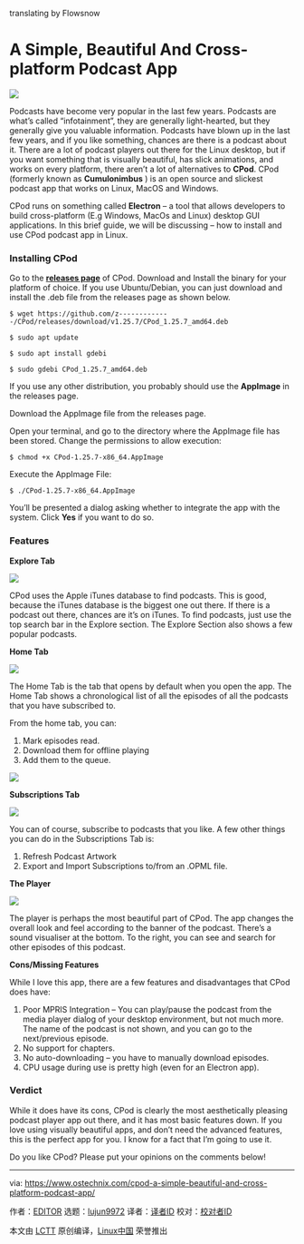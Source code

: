 translating by Flowsnow

A Simple, Beautiful And Cross-platform Podcast App
======

![](https://www.ostechnix.com/wp-content/uploads/2018/09/cpod-720x340.png)

Podcasts have become very popular in the last few years. Podcasts are what’s called “infotainment”, they are generally light-hearted, but they generally give you valuable information. Podcasts have blown up in the last few years, and if you like something, chances are there is a podcast about it. There are a lot of podcast players out there for the Linux desktop, but if you want something that is visually beautiful, has slick animations, and works on every platform, there aren’t a lot of alternatives to **CPod**. CPod (formerly known as **Cumulonimbus** ) is an open source and slickest podcast app that works on Linux, MacOS and Windows.

CPod runs on something called **Electron** – a tool that allows developers to build cross-platform (E.g Windows, MacOs and Linux) desktop GUI applications. In this brief guide, we will be discussing – how to install and use CPod podcast app in Linux.

### Installing CPod

Go to the [**releases page**][1] of CPod. Download and Install the binary for your platform of choice. If you use Ubuntu/Debian, you can just download and install the .deb file from the releases page as shown below.

```
$ wget https://github.com/z-------------/CPod/releases/download/v1.25.7/CPod_1.25.7_amd64.deb

$ sudo apt update

$ sudo apt install gdebi

$ sudo gdebi CPod_1.25.7_amd64.deb
```

If you use any other distribution, you probably should use the **AppImage** in the releases page.

Download the AppImage file from the releases page.

Open your terminal, and go to the directory where the AppImage file has been stored. Change the permissions to allow execution:

```
$ chmod +x CPod-1.25.7-x86_64.AppImage
```

Execute the AppImage File:

```
$ ./CPod-1.25.7-x86_64.AppImage
```

You’ll be presented a dialog asking whether to integrate the app with the system. Click **Yes** if you want to do so.

### Features

**Explore Tab**

![](https://www.ostechnix.com/wp-content/uploads/2018/09/CPod-features-tab.png)

CPod uses the Apple iTunes database to find podcasts. This is good, because the iTunes database is the biggest one out there. If there is a podcast out there, chances are it’s on iTunes. To find podcasts, just use the top search bar in the Explore section. The Explore Section also shows a few popular podcasts.

**Home Tab**

![](http://www.ostechnix.com/wp-content/uploads/2018/09/CPod-home-tab.png)

The Home Tab is the tab that opens by default when you open the app. The Home Tab shows a chronological list of all the episodes of all the podcasts that you have subscribed to.

From the home tab, you can:

  1. Mark episodes read.
  2. Download them for offline playing
  3. Add them to the queue.

![](https://www.ostechnix.com/wp-content/uploads/2018/09/The-podcasts-queue.png)

**Subscriptions Tab**

![](https://www.ostechnix.com/wp-content/uploads/2018/09/CPod-subscriptions-tab.png)

You can of course, subscribe to podcasts that you like. A few other things you can do in the Subscriptions Tab is:

  1. Refresh Podcast Artwork
  2. Export and Import Subscriptions to/from an .OPML file.



**The Player**

![](https://www.ostechnix.com/wp-content/uploads/2018/09/CPod-Podcast-Player.png)

The player is perhaps the most beautiful part of CPod. The app changes the overall look and feel according to the banner of the podcast. There’s a sound visualiser at the bottom. To the right, you can see and search for other episodes of this podcast.

**Cons/Missing Features**

While I love this app, there are a few features and disadvantages that CPod does have:

  1. Poor MPRIS Integration – You can play/pause the podcast from the media player dialog of your desktop environment, but not much more. The name of the podcast is not shown, and you can go to the next/previous episode.
  2. No support for chapters.
  3. No auto-downloading – you have to manually download episodes.
  4. CPU usage during use is pretty high (even for an Electron app).



### Verdict

While it does have its cons, CPod is clearly the most aesthetically pleasing podcast player app out there, and it has most basic features down. If you love using visually beautiful apps, and don’t need the advanced features, this is the perfect app for you. I know for a fact that I’m going to use it.

Do you like CPod? Please put your opinions on the comments below!



--------------------------------------------------------------------------------

via: https://www.ostechnix.com/cpod-a-simple-beautiful-and-cross-platform-podcast-app/

作者：[EDITOR][a]
选题：[lujun9972](https://github.com/lujun9972)
译者：[译者ID](https://github.com/译者ID)
校对：[校对者ID](https://github.com/校对者ID)

本文由 [LCTT](https://github.com/LCTT/TranslateProject) 原创编译，[Linux中国](https://linux.cn/) 荣誉推出

[a]: https://www.ostechnix.com/author/editor/
[1]: https://github.com/z-------------/CPod/releases
